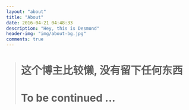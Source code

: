 ```yaml
---
layout: "about"
title: "About"
date: 2016-04-21 04:48:33
description: "Hey, this is Desmond"
header-img: "img/about-bg.jpg"
comments: true
---
```




> # 这个博主比较懒, 没有留下任何东西 
>
> # To be continued ...

